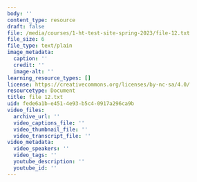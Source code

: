 ```yaml
---
body: ''
content_type: resource
draft: false
file: /media/courses/1-ht-test-site-spring-2023/file-12.txt
file_size: 6
file_type: text/plain
image_metadata:
  caption: ''
  credit: ''
  image-alt: ''
learning_resource_types: []
license: https://creativecommons.org/licenses/by-nc-sa/4.0/
resourcetype: Document
title: file 12.txt
uid: fede6a1b-e451-4e93-b5c4-0917a296ca9b
video_files:
  archive_url: ''
  video_captions_file: ''
  video_thumbnail_file: ''
  video_transcript_file: ''
video_metadata:
  video_speakers: ''
  video_tags: ''
  youtube_description: ''
  youtube_id: ''
---
```

